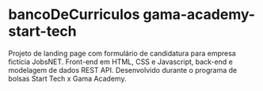 # bancoDeCurriculos gama-academy-start-tech
Projeto de landing page com formulário de candidatura para empresa fictícia JobsNET. Front-end em HTML, CSS e Javascript, back-end e modelagem de dados REST API.
Desenvolvido durante o programa de bolsas Start Tech x Gama Academy.